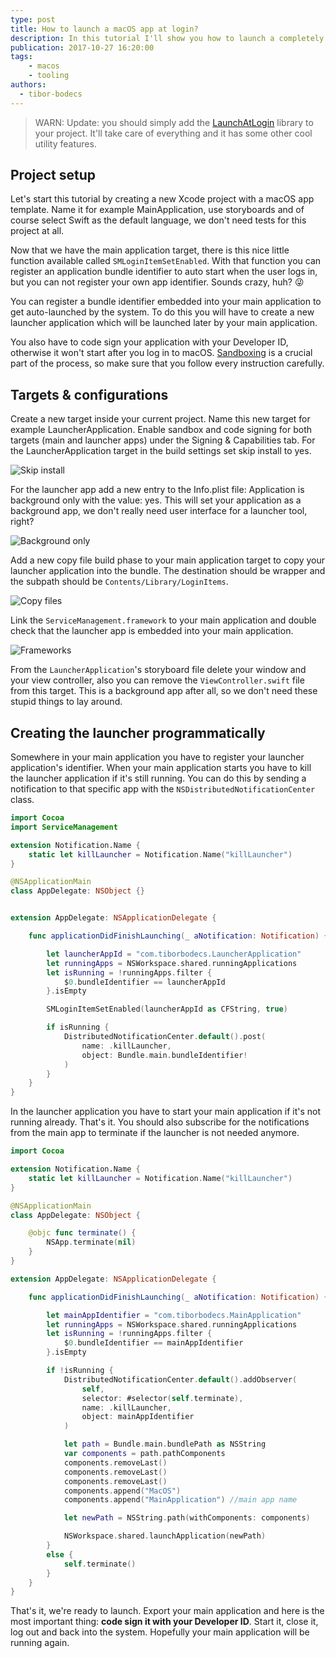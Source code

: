 ```yaml
---
type: post
title: How to launch a macOS app at login?
description: In this tutorial I'll show you how to launch a completely sandboxed macOS application on system startup written in Swift.
publication: 2017-10-27 16:20:00
tags: 
    - macos
    - tooling
authors:
  - tibor-bodecs
---
```


> WARN: Update: you should simply add the [LaunchAtLogin](https://github.com/sindresorhus/LaunchAtLogin) library to your project. It'll take care of everything and it has some other cool utility features. 

## Project setup

Let's start this tutorial by creating a new Xcode project with a macOS app template. Name it for example MainApplication, use storyboards and of course select Swift as the default language, we don't need tests for this project at all.

Now that we have the main application target, there is this nice little function available called `SMLoginItemSetEnabled`. With that function you can register an application bundle identifier to auto start when the user logs in, but you can not register your own app identifier. Sounds crazy, huh? 😜

You can register a bundle identifier embedded into your main application to get auto-launched by the system. To do this you will have to create a new launcher application which will be launched later by your main application.

You also have to code sign your application with your Developer ID, otherwise it won't start after you log in to macOS. [Sandboxing](http://blog.timschroeder.net/2012/07/03/the-launch-at-login-sandbox-project/) is a crucial part of the process, so make sure that you follow every instruction carefully.

## Targets & configurations

Create a new target inside your current project. Name this new target for example LauncherApplication. Enable sandbox and code signing for both targets (main and launcher apps) under the Signing & Capabilities tab. For the LauncherApplication target in the build settings set skip install to yes.

![Skip install](skip-install.png)

For the launcher app add a new entry to the Info.plist file: Application is background only with the value: yes. This will set your application as a background app, we don't really need user interface for a launcher tool, right?

![Background only](background-only.png)

Add a new copy file build phase to your main application target to copy your launcher application into the bundle. The destination should be wrapper and the subpath should be `Contents/Library/LoginItems`.

![Copy files](copy-files.png)

Link the `ServiceManagement.framework` to your main application and double check that the launcher app is embedded into your main application.

![Frameworks](frameworks.png)

From the `LauncherApplication`'s storyboard file delete your window and your view controller, also you can remove the `ViewController.swift` file from this target. This is a background app after all, so we don't need these stupid things to lay around.

## Creating the launcher programmatically

Somewhere in your main application you have to register your launcher application's identifier. When your main application starts you have to kill the launcher application if it's still running. You can do this by sending a notification to that specific app with the `NSDistributedNotificationCenter` class.

```swift
import Cocoa
import ServiceManagement

extension Notification.Name {
    static let killLauncher = Notification.Name("killLauncher")
}

@NSApplicationMain
class AppDelegate: NSObject {}


extension AppDelegate: NSApplicationDelegate {

    func applicationDidFinishLaunching(_ aNotification: Notification) {

        let launcherAppId = "com.tiborbodecs.LauncherApplication"
        let runningApps = NSWorkspace.shared.runningApplications
        let isRunning = !runningApps.filter { 
            $0.bundleIdentifier == launcherAppId 
        }.isEmpty

        SMLoginItemSetEnabled(launcherAppId as CFString, true)

        if isRunning {
            DistributedNotificationCenter.default().post(
                name: .killLauncher, 
                object: Bundle.main.bundleIdentifier!
            )
        }
    }
}
```

In the launcher application you have to start your main application if it's not running already. That's it. You should also subscribe for the notifications from the main app to terminate if the launcher is not needed anymore.

```swift
import Cocoa

extension Notification.Name {
    static let killLauncher = Notification.Name("killLauncher")
}

@NSApplicationMain
class AppDelegate: NSObject {

    @objc func terminate() {
        NSApp.terminate(nil)
    }
}

extension AppDelegate: NSApplicationDelegate {

    func applicationDidFinishLaunching(_ aNotification: Notification) {

        let mainAppIdentifier = "com.tiborbodecs.MainApplication"
        let runningApps = NSWorkspace.shared.runningApplications
        let isRunning = !runningApps.filter { 
            $0.bundleIdentifier == mainAppIdentifier 
        }.isEmpty

        if !isRunning {
            DistributedNotificationCenter.default().addObserver(
                self, 
                selector: #selector(self.terminate), 
                name: .killLauncher, 
                object: mainAppIdentifier
            )

            let path = Bundle.main.bundlePath as NSString
            var components = path.pathComponents
            components.removeLast()
            components.removeLast()
            components.removeLast()
            components.append("MacOS")
            components.append("MainApplication") //main app name

            let newPath = NSString.path(withComponents: components)

            NSWorkspace.shared.launchApplication(newPath)
        }
        else {
            self.terminate()
        }
    }
}
```

That's it, we're ready to launch. Export your main application and here is the most important thing: **code sign it with your Developer ID**. Start it, close it, log out and back into the system. Hopefully your main application will be running again.
